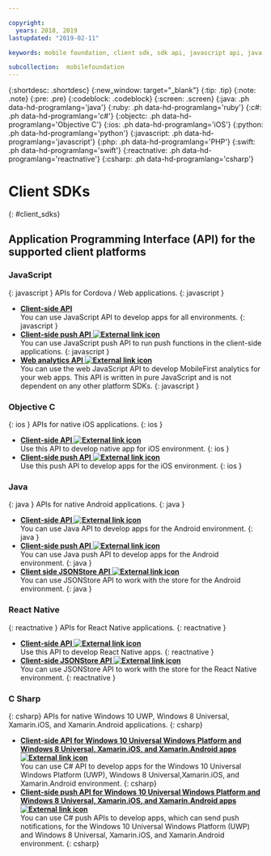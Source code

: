 ```yaml
---

copyright:
  years: 2018, 2019
lastupdated: "2019-02-11"

keywords: mobile foundation, client sdk, sdk api, javascript api, java api, react native api, objective-c api, csharp api

subcollection:  mobilefoundation
---
```


{:shortdesc: .shortdesc}
{:new_window: target="_blank"}
{:tip: .tip}
{:note: .note}
{:pre: .pre}
{:codeblock: .codeblock}
{:screen: .screen}
{:java: .ph data-hd-programlang='java'}
{:ruby: .ph data-hd-programlang='ruby'}
{:c#: .ph data-hd-programlang='c#'}
{:objectc: .ph data-hd-programlang='Objective C'}
{:ios: .ph data-hd-programlang='iOS'}
{:python: .ph data-hd-programlang='python'}
{:javascript: .ph data-hd-programlang='javascript'}
{:php: .ph data-hd-programlang='PHP'}
{:swift: .ph data-hd-programlang='swift'}
{:reactnative: .ph data-hd-programlang='reactnative'}
{:csharp: .ph data-hd-programlang='csharp'}

# Client SDKs
{: #client_sdks}

## Application Programming Interface (API) for the supported client platforms

### JavaScript
{: javascript }
APIs for Cordova / Web applications.
{: javascript }
* **[Client-side API](/docs/services/mobilefoundation?topic=mobilefoundation-javascript_client_sdk_api#javascript_client_sdk_api)**  
    You can use JavaScript API to develop apps for all environments.
    {: javascript }
* **[Client-side push API ![External link icon](../../icons/launch-glyph.svg "External link icon")](http://mobilefirstplatform.ibmcloud.com/api-ref/push-hybrid-cordova-js-apidoc/html/refjavascript-mfp-push-hybrid/html/index.html)**  
    You can use JavaScript push API to run push functions in the client-side applications.
    {: javascript }
* **[Web analytics API ![External link icon](../../icons/launch-glyph.svg "External link icon")](http://mobilefirstplatform.ibmcloud.com/api-ref/wl-web-analytics-client-js-apidoc/html/refjavascript-web-analytics-client/html/index.html)**  
    You can use the web JavaScript API to develop MobileFirst analytics for your web apps. This API is written in pure JavaScript and is not dependent on any other platform SDKs.
    {: javascript }

### Objective C
{: ios }
APIs for native iOS applications.
{: ios }
* **[Client-side API ![External link icon](../../icons/launch-glyph.svg "External link icon")](http://mobilefirstplatform.ibmcloud.com/api-ref/wl-ios-objc-apidoc/html/refobjc-worklight-ios/html/index.html)**   
    Use this API to develop native app for iOS environment.
    {: ios }
* **[Client-side push API ![External link icon](../../icons/launch-glyph.svg "External link icon")](http://mobilefirstplatform.ibmcloud.com/api-ref/push-ios-n-objc-apidoc/html/refobjc-mfp-push-ios-native/html/index.html)**  
    Use this push API to develop apps for the iOS environment.
    {: ios }

### Java
{: java }
APIs for native Android applications.
{: java }
* **[Client-side API ![External link icon](../../icons/launch-glyph.svg "External link icon")](http://mobilefirstplatform.ibmcloud.com/api-ref/wl-android-n-java-apidoc/html/refjava-worklight-android-native/html/index.html)**  
    You can use Java API to develop apps for the Android environment.
    {: java }
* **[Client-side push API ![External link icon](../../icons/launch-glyph.svg "External link icon")](http://mobilefirstplatform.ibmcloud.com/api-ref/push-android-n-java-apidoc/html/refjava-mfp-push-android-native/html/index.html)**  
    You can use Java push API to develop apps for the Android environment.
    {: java }
* **[Client side JSONStore API ![External link icon](../../icons/launch-glyph.svg "External link icon")](http://mobilefirstplatform.ibmcloud.com/api-ref/mfp-client-android-jsonstore-8/html/refjava-mfp-client-android-jsonstore/html/)**  
    You can use JSONStore API to work with the store for the Android environment.
    {: java }

### React Native
{: reactnative }
APIs for React Native applications.
{: reactnative }

* **[Client-side API ![External link icon](../../icons/launch-glyph.svg "External link icon")](http://mobilefirstplatform.ibmcloud.com/api-ref/ibm-mobile-first-reactnative/html/refreactnative-mfp-apidoc/html/index.html)**   
    Use this API to develop React Native apps.
    {: reactnative }
* **[Client-side JSONStore API ![External link icon](../../icons/launch-glyph.svg "External link icon")](http://mobilefirstplatform.ibmcloud.com/api-ref/ibm-mobile-first-reactnative-jsonstore/html/refreactnative-jsonstore-mfp-apidoc/html/index.html)**   
    You can use JSONStore API to work with the store for the React Native environment.
    {: reactnative }

### C Sharp
{: csharp}
APIs for native Windows 10 UWP, Windows 8 Universal, Xamarin.iOS, and Xamarin.Android applications.
{: csharp}
* **[Client-side API for Windows 10 Universal Windows Platform and Windows 8 Universal, Xamarin.iOS, and Xamarin.Android apps ![External link icon](../../icons/launch-glyph.svg "External link icon")](http://public.dhe.ibm.com/software/products/en/MobileFirstPlatform/docs/v800/mfpf_csharp_win8_native_client_api.pdf)**  
    You can use C# API to develop apps for the Windows 10 Universal Windows Platform (UWP), Windows 8 Universal,Xamarin.iOS, and Xamarin.Android
    environment.
    {: csharp}
* **[Client-side push API for Windows 10 Universal Windows Platform and Windows 8 Universal, Xamarin.iOS, and Xamarin.Android apps ![External link icon](../../icons/launch-glyph.svg "External link icon")](http://public.dhe.ibm.com/software/products/en/MobileFirstPlatform/docs/v800/mfpf_csharp_win8_native_client_push_api.pdf)**  
    You can use C# push APIs to develop apps, which can send push notifications, for the Windows 10 Universal Windows Platform (UWP) and Windows 8 Universal, Xamarin.iOS, and Xamarin.Android environment.
    {: csharp}
